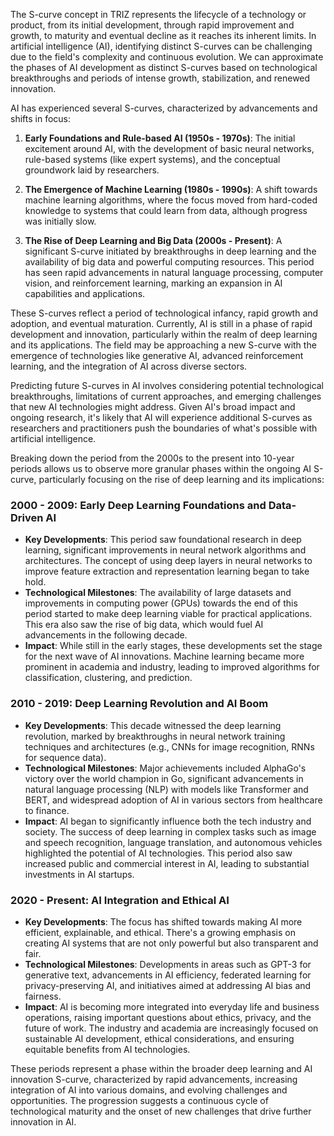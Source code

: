 The S-curve concept in TRIZ represents the lifecycle of a technology or product, from its initial development, through rapid improvement and growth, to maturity and eventual decline as it reaches its inherent limits. In artificial intelligence (AI), identifying distinct S-curves can be challenging due to the field's complexity and continuous evolution. We can approximate the phases of AI development as distinct S-curves based on technological breakthroughs and periods of intense growth, stabilization, and renewed innovation. 

AI has experienced several S-curves, characterized by advancements and shifts in focus:

1. **Early Foundations and Rule-based AI (1950s - 1970s)**: The initial excitement around AI, with the development of basic neural networks, rule-based systems (like expert systems), and the conceptual groundwork laid by researchers.

2. **The Emergence of Machine Learning (1980s - 1990s)**: A shift towards machine learning algorithms, where the focus moved from hard-coded knowledge to systems that could learn from data, although progress was initially slow.

3. **The Rise of Deep Learning and Big Data (2000s - Present)**: A significant S-curve initiated by breakthroughs in deep learning and the availability of big data and powerful computing resources. This period has seen rapid advancements in natural language processing, computer vision, and reinforcement learning, marking an expansion in AI capabilities and applications.

These S-curves reflect a period of technological infancy, rapid growth and adoption, and eventual maturation. Currently, AI is still in a phase of rapid development and innovation, particularly within the realm of deep learning and its applications. The field may be approaching a new S-curve with the emergence of technologies like generative AI, advanced reinforcement learning, and the integration of AI across diverse sectors.

Predicting future S-curves in AI involves considering potential technological breakthroughs, limitations of current approaches, and emerging challenges that new AI technologies might address. Given AI's broad impact and ongoing research, it's likely that AI will experience additional S-curves as researchers and practitioners push the boundaries of what's possible with artificial intelligence.

Breaking down the period from the 2000s to the present into 10-year periods allows us to observe more granular phases within the ongoing AI S-curve, particularly focusing on the rise of deep learning and its implications:

### 2000 - 2009: Early Deep Learning Foundations and Data-Driven AI
- **Key Developments**: This period saw foundational research in deep learning, significant improvements in neural network algorithms and architectures. The concept of using deep layers in neural networks to improve feature extraction and representation learning began to take hold.
- **Technological Milestones**: The availability of large datasets and improvements in computing power (GPUs) towards the end of this period started to make deep learning viable for practical applications. This era also saw the rise of big data, which would fuel AI advancements in the following decade.
- **Impact**: While still in the early stages, these developments set the stage for the next wave of AI innovations. Machine learning became more prominent in academia and industry, leading to improved algorithms for classification, clustering, and prediction.

### 2010 - 2019: Deep Learning Revolution and AI Boom
- **Key Developments**: This decade witnessed the deep learning revolution, marked by breakthroughs in neural network training techniques and architectures (e.g., CNNs for image recognition, RNNs for sequence data). 
- **Technological Milestones**: Major achievements included AlphaGo's victory over the world champion in Go, significant advancements in natural language processing (NLP) with models like Transformer and BERT, and widespread adoption of AI in various sectors from healthcare to finance.
- **Impact**: AI began to significantly influence both the tech industry and society. The success of deep learning in complex tasks such as image and speech recognition, language translation, and autonomous vehicles highlighted the potential of AI technologies. This period also saw increased public and commercial interest in AI, leading to substantial investments in AI startups.

### 2020 - Present: AI Integration and Ethical AI
- **Key Developments**: The focus has shifted towards making AI more efficient, explainable, and ethical. There's a growing emphasis on creating AI systems that are not only powerful but also transparent and fair.
- **Technological Milestones**: Developments in areas such as GPT-3 for generative text, advancements in AI efficiency, federated learning for privacy-preserving AI, and initiatives aimed at addressing AI bias and fairness.
- **Impact**: AI is becoming more integrated into everyday life and business operations, raising important questions about ethics, privacy, and the future of work. The industry and academia are increasingly focused on sustainable AI development, ethical considerations, and ensuring equitable benefits from AI technologies.

These periods represent a phase within the broader deep learning and AI innovation S-curve, characterized by rapid advancements, increasing integration of AI into various domains, and evolving challenges and opportunities. The progression suggests a continuous cycle of technological maturity and the onset of new challenges that drive further innovation in AI.
